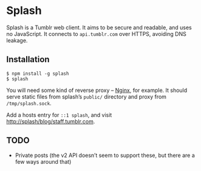 Splash
======

Splash is a Tumblr web client. It aims to be secure and readable, and uses
no JavaScript. It connects to `api.tumblr.com` over HTTPS, avoiding DNS leakage.


Installation
------------

```shellsession
$ npm install -g splash
$ splash
```

You will need some kind of reverse proxy – [Nginx][], for example.
It should serve static files from splash’s `public/` directory and proxy from
`/tmp/splash.sock`.

Add a hosts entry for `::1 splash`, and visit
<http://splash/blog/staff.tumblr.com>.


TODO
----

 - Private posts (the v2 API doesn’t seem to support these, but there are a few
   ways around that)


  [Nginx]: https://nginx.org/
